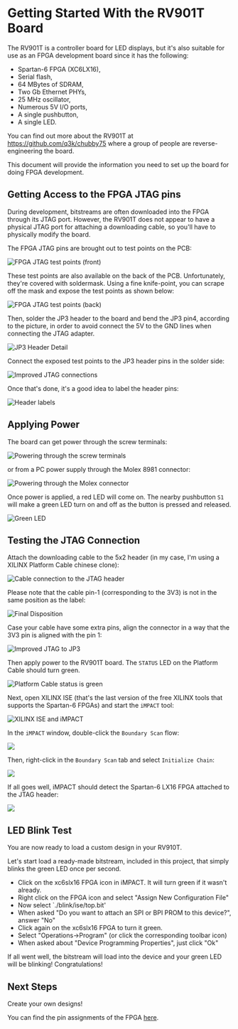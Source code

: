 # Getting Started With the RV901T Board

The RV901T is a controller board for LED displays, but it's also suitable
for use as an FPGA development board since it has the following:

* Spartan-6 FPGA (XC6LX16),
* Serial flash,
* 64 MBytes of SDRAM,
* Two Gb Ethernet PHYs,
* 25 MHz oscillator,
* Numerous 5V I/O ports,
* A single pushbutton,
* A single LED.

You can find out more about the RV901T at https://github.com/q3k/chubby75
where a group of people are reverse-engineering the board.

This document will provide the information you need to set up the board
for doing FPGA development.


## Getting Access to the FPGA JTAG pins

During development, bitstreams are often downloaded into the FPGA through its JTAG port.
However, the RV901T does not appear to have a physical JTAG port for
attaching a downloading cable, so you'll have to physically modify the board.

The FPGA JTAG pins are brought out to test points on the PCB:

![FPGA JTAG test points (front)](jtag_test_points_front.jpg)

These test points are also available on the back of the PCB.
Unfortunately, they're covered with soldermask.
Using a fine knife-point, you can scrape off the mask and expose the 
test points as shown below:

![FPGA JTAG test points (back)](jtag_test_points_back.jpg)

Then, solder the JP3 header to the board and bend the JP3 pin4, 
according to the picture, in order to avoid connect the 5V to the GND 
lines when connecting the JTAG adapter.

![JP3 Header Detail](improved_jtag_jp3_detail.jpg)

Connect the exposed test points to the JP3 header pins in the solder side:

![Improved JTAG connections](improved_jtag_connections.jpg)


Once that's done, it's a good idea to label the header pins:

![Header labels](improved_jtag_labels.jpg)




## Applying Power

The board can get power through the screw terminals:

![Powering through the screw terminals](screw_terminal_power.jpg)

or from a PC power supply through the Molex 8981 connector:

![Powering through the Molex connector](molex_power.jpg)

Once power is applied, a red LED will come on.
The nearby pushbutton `S1` will make a green LED turn on and off
as the button is pressed and released.

![Green LED](green_led.jpg)


## Testing the JTAG Connection

Attach the downloading cable to the 5x2 header (in my case, I'm using a XILINX Platform Cable chinese clone):

![Cable connection to the JTAG header](improved_jtag_cable.jpg)

Please note that the cable pin-1 (corresponding to the 3V3) 
is not in the same position as the label:

![Final Disposition](improved_jtag_orientation.jpg)

Case your cable have some extra pins, align the connector in a way that the
3V3 pin is aligned with the pin 1:

![Improved JTAG to JP3](improved_jtag_jp3_cable.jpg)

Then apply power to the RV901T board.
The `STATUS` LED on the Platform Cable should turn green.

![Platform Cable status is green](improved_jtag_adapter.jpg)

Next, open XILINX ISE (that's the last version of the free XILINX tools
that supports the Spartan-6 FPGAs) and start the `iMPACT` tool:

![XILINX ISE and iMPACT](start_impact.png)

In the `iMPACT` window, double-click the `Boundary Scan` flow:

![](boundary_scan.png)

Then, right-click in the `Boundary Scan` tab and select `Initialize Chain`:

![](scan_chain.png)

If all goes well, iMPACT should detect the Spartan-6 LX16 FPGA attached to the JTAG header:

![](xc6slx16_detected.png)

## LED Blink Test

You are now ready to load a custom design in your RV910T.

Let's start load a ready-made bitstream, included in this project, that simply blinks the green 
LED once per second.

* Click on the xc6slx16 FPGA icon in iMPACT. It will turn green if it wasn't already.
* Right click on the FPGA icon and select "Assign New Configuration File"
* Now select `./blink/ise/top.bit'
* When asked "Do you want to attach an SPI or BPI PROM to this device?", answer "No"
* Click again on the xc6slx16 FPGA to turn it green.
* Select "Operations->Program" (or click the corresponding toolbar icon)
* When asked about "Device Programming Properties", just click "Ok"

If all went well, the bitstream will load into the device and your green LED will be blinking! Congratulations!

## Next Steps

Create your own designs!

You can find the pin assignments of the FPGA  [here](https://github.com/q3k/chubby75/blob/master/doc/hardware.md).


